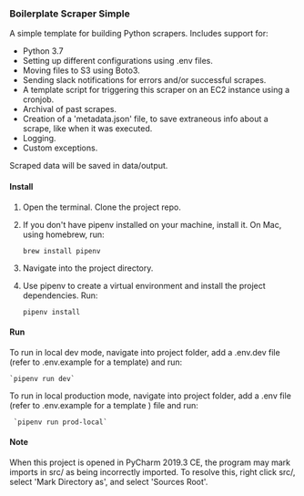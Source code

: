 ### Boilerplate Scraper Simple

A simple template for building Python scrapers. Includes support for:

 - Python 3.7
 - Setting up different configurations using .env files.
 - Moving files to S3 using Boto3.
 - Sending slack notifications for errors and/or successful scrapes.
 - A template script for triggering this scraper on an EC2 instance using a cronjob.
 - Archival of past scrapes.
 - Creation of a 'metadata.json' file, to save extraneous info about a scrape, like when it was executed.
 - Logging.
 - Custom exceptions.

Scraped data will be saved in data/output.

#### Install

1. Open the terminal. Clone the project repo.

2. If you don't have pipenv installed on your machine, install it. On Mac, using homebrew, run:

    `brew install pipenv`

3. Navigate into the project directory.
     
4. Use pipenv to create a virtual environment and install the project 
dependencies. Run:

    `pipenv install`

#### Run

To run in local dev mode, navigate into project folder, add a .env.dev file (refer to .env.example for a template) and
 run:

    `pipenv run dev`
    
To run in local production mode, navigate into project folder, add a .env file (refer to .env.example for a template
) file and run:
 
     `pipenv run prod-local`

#### Note

When this project is opened in PyCharm 2019.3 CE, the program may mark imports in src/ as being incorrectly imported. To
 resolve this, right click src/, select 'Mark Directory as', and select 'Sources Root'.